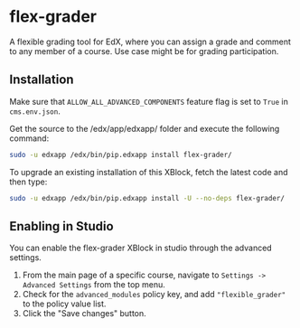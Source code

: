 # flex-grader
A flexible grading tool for EdX, where you can assign a grade and comment to any member of a course. Use case might be for grading participation. 


Installation
------------

Make sure that `ALLOW_ALL_ADVANCED_COMPONENTS` feature flag is set to `True` in `cms.env.json`.

Get the source to the /edx/app/edxapp/ folder and execute the following command:

```bash
sudo -u edxapp /edx/bin/pip.edxapp install flex-grader/
```

To upgrade an existing installation of this XBlock, fetch the latest code and then type:

```bash
sudo -u edxapp /edx/bin/pip.edxapp install -U --no-deps flex-grader/
```

Enabling in Studio
------------------

You can enable the flex-grader XBlock in studio through the advanced
settings.

1. From the main page of a specific course, navigate to `Settings ->
   Advanced Settings` from the top menu.
2. Check for the `advanced_modules` policy key, and add
   `"flexible_grader"` to the policy value list.
3. Click the "Save changes" button.
